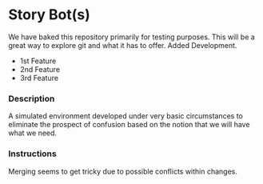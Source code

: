 # Story Bot(s)
We have baked this repository primarily for testing purposes. This will be a great way to explore git and what it has to offer.
Added Development.
 - 1st Feature
 - 2nd Feature
 - 3rd Feature

### Description
A simulated environment developed under very basic circumstances to eliminate the prospect of confusion based on the notion that we will have what we need.

### Instructions
Merging seems to get tricky due to possible conflicts within changes.

